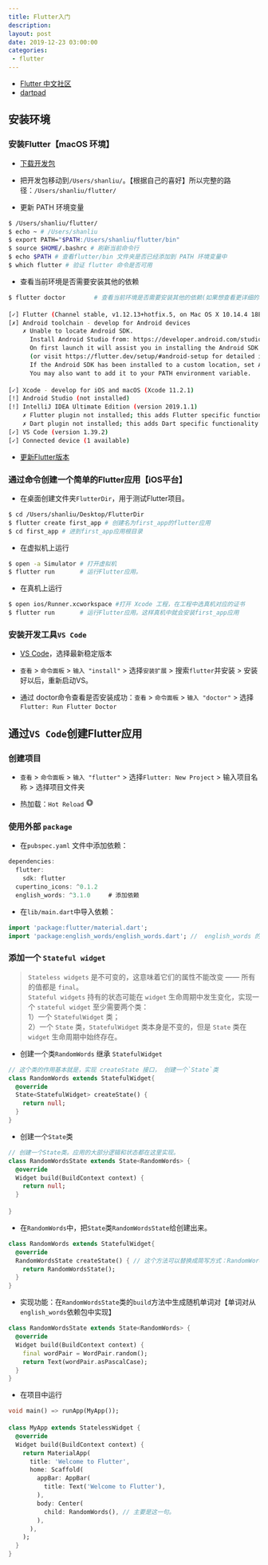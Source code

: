 ```yaml
---
title: Flutter入门
description:
layout: post
date: 2019-12-23 03:00:00
categories:
 - flutter
---
```


* [Flutter 中文社区](https://flutter.cn/docs)
* [dartpad](https://dartpad.cn/)

## 安装环境

### 安装Flutter【macOS 环境】

* [下载开发包](https://flutter.cn/docs/get-started/install/macos#update-your-path)

* 把开发包移动到`/Users/shanliu/`。【根据自己的喜好】所以完整的路径：`/Users/shanliu/flutter/`
 
* 更新 PATH 环境变量

```sh
$ /Users/shanliu/flutter/
$ echo ~ # /Users/shanliu
$ export PATH="$PATH:/Users/shanliu/flutter/bin"
$ source $HOME/.bashrc # 刷新当前命令行
$ echo $PATH # 查看flutter/bin 文件夹是否已经添加到 PATH 环境变量中
$ which flutter # 验证 flutter 命令是否可用
```

* 查看当前环境是否需要安装其他的依赖

```sh
$ flutter doctor		# 查看当前环境是否需要安装其他的依赖(如果想查看更详细的输出，增加一个 -v 参数即可)

[✓] Flutter (Channel stable, v1.12.13+hotfix.5, on Mac OS X 10.14.4 18E227, locale zh-Hans-CN)
[✗] Android toolchain - develop for Android devices
    ✗ Unable to locate Android SDK.
      Install Android Studio from: https://developer.android.com/studio/index.html
      On first launch it will assist you in installing the Android SDK components.
      (or visit https://flutter.dev/setup/#android-setup for detailed instructions).
      If the Android SDK has been installed to a custom location, set ANDROID_HOME to that location.
      You may also want to add it to your PATH environment variable.

[✓] Xcode - develop for iOS and macOS (Xcode 11.2.1)
[!] Android Studio (not installed)
[!] IntelliJ IDEA Ultimate Edition (version 2019.1.1)
    ✗ Flutter plugin not installed; this adds Flutter specific functionality.
    ✗ Dart plugin not installed; this adds Dart specific functionality.
[✓] VS Code (version 1.39.2)
[✓] Connected device (1 available)
```

* [更新Flutter版本](https://flutter.cn/docs/development/tools/sdk/upgrading)

### 通过命令创建一个简单的Flutter应用【iOS平台】

* 在桌面创建文件夹`FlutterDir`，用于测试Flutter项目。

```sh
$ cd /Users/shanliu/Desktop/FlutterDir
$ flutter create first_app # 创建名为first_app的flutter应用
$ cd first_app # 进到first_app应用根目录
```

* 在虚拟机上运行

```sh
$ open -a Simulator # 打开虚拟机
$ flutter run		# 运行Flutter应用。
```

* 在真机上运行

```sh
$ open ios/Runner.xcworkspace #打开 Xcode 工程，在工程中选真机对应的证书
$ flutter run		# 运行Flutter应用。这样真机中就会安装first_app应用
```

### 安装开发工具`VS Code`

* [VS Code](https://code.visualstudio.com/)，选择最新稳定版本

* `查看` > `命令面板` > `输入 "install"` > 选择`安装扩展` > 搜索`flutter`并安装 > 安装好以后，重新启动VS。

* 通过 doctor命令查看是否安装成功：`查看` > `命令面板` > `输入 "doctor"` > 选择`Flutter: Run Flutter Doctor`

## 通过`VS Code`创建Flutter应用

### 创建项目

* `查看` > `命令面板` > `输入 "flutter"` > 选择`Flutter: New Project` > 输入项目名称 > 选择项目文件夹

* 热加载：`Hot Reload`  <img src="/assets/images/offline_bolt.png">

### 使用外部 `package`

* 在`pubspec.yaml` 文件中添加依赖：

```dart
dependencies:
  flutter:
    sdk: flutter
  cupertino_icons: ^0.1.2
  english_words: ^3.1.0		# 添加依赖
```

* 在`lib/main.dart`中导入依赖：

```dart
import 'package:flutter/material.dart';
import 'package:english_words/english_words.dart'; //  english_words 的开源软件包，其中包含数千个最常用的英文单词以及一些实用功能。
```

### 添加一个 `Stateful widget`

> `Stateless widgets` 是不可变的，这意味着它们的属性不能改变 —— 所有的值都是 `final`。<br/>
> `Stateful widgets` 持有的状态可能在 `widget` 生命周期中发生变化，实现一个 `stateful widget` 至少需要两个类： <br/>
> 1）一个 `StatefulWidget` 类；<br/>
> 2）一个 `State` 类，`StatefulWidget` 类本身是不变的，但是 `State` 类在 `widget` 生命周期中始终存在。

* 创建一个类`RandomWords` 继承 `StatefulWidget`

```dart
// 这个类的作用基本就是，实现 createState 接口， 创建一个`State`类
class RandomWords extends StatefulWidget{
  @override
  State<StatefulWidget> createState() { 
    return null;
  }
}
```

* 创建一个`State`类

```dart
// 创建一个State类。应用的大部分逻辑和状态都在这里实现。
class RandomWordsState extends State<RandomWords> {
  @override
  Widget build(BuildContext context) {
    return null;
  }
  
}
```

* 在`RandomWords`中，把`State`类`RandomWordsState`给创建出来。

```dart
class RandomWords extends StatefulWidget{
  @override
  RandomWordsState createState() { // 这个方法可以替换成简写方式：RandomWordsState createState() => RandomWordsState();
    return RandomWordsState();
  }
}
```

* 实现功能：在`RandomWordsState`类的`build`方法中生成随机单词对【单词对从`english_words`依赖包中实现】

```dart
class RandomWordsState extends State<RandomWords> {
  @override
  Widget build(BuildContext context) {
    final wordPair = WordPair.random();
    return Text(wordPair.asPascalCase);
  }
}
```

* 在项目中运行

```dart
void main() => runApp(MyApp());

class MyApp extends StatelessWidget {
  @override
  Widget build(BuildContext context) {
    return MaterialApp(
      title: 'Welcome to Flutter',
      home: Scaffold(
        appBar: AppBar(
          title: Text('Welcome to Flutter'),
        ),
        body: Center(
          child: RandomWords(), // 主要是这一句。
        ),
      ),
    );
  }
}
```

